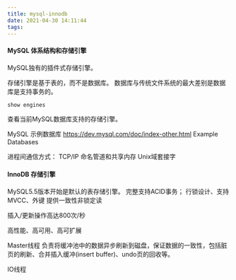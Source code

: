 ```yaml
---
title: mysql-innodb
date: 2021-04-30 14:11:44
tags:
---
```

#### MySQL 体系结构和存储引擎
MySQL独有的插件式存储引擎。


存储引擎是基于表的，而不是数据库。
数据库与传统文件系统的最大差别是数据库是支持事务的。


```sql
show engines
```
查看当前MySQL数据库支持的存储引擎。

MySQL 示例数据库 
https://dev.mysql.com/doc/index-other.html
Example Databases

进程间通信方式：
TCP/IP
命名管道和共享内存
Unix域套接字

#### InnoDB 存储引擎

MySQL5.5版本开始是默认的表存储引擎。
完整支持ACID事务；
行锁设计、支持MVCC、外键
提供一致性非锁定读

插入/更新操作高达800次/秒

高性能、高可用、高可扩展



Master线程
负责将缓冲池中的数据异步刷新到磁盘，保证数据的一致性，包括脏页的刷新、合并插入缓冲(insert buffer)、undo页的回收等。

IO线程




